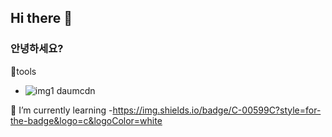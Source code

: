 ## Hi there 👋

### 안녕하세요? 

👀tools
- ![img1 daumcdn](https://github.com/user-attachments/assets/9a3bf85c-e9ce-408f-bb39-a1b491e0ec40)

🌱 I’m currently learning
-https://img.shields.io/badge/C-00599C?style=for-the-badge&logo=c&logoColor=white
